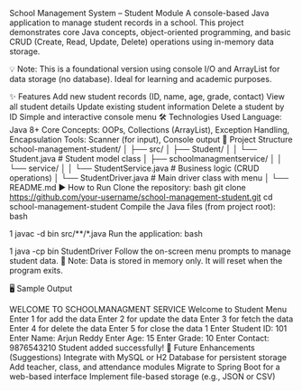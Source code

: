 School Management System – Student Module
A console-based Java application to manage student records in a school. This project demonstrates core Java concepts, object-oriented programming, and basic CRUD (Create, Read, Update, Delete) operations using in-memory data storage.

💡 Note: This is a foundational version using console I/O and ArrayList for data storage (no database). Ideal for learning and academic purposes. 

✨ Features
Add new student records (ID, name, age, grade, contact)
View all student details
Update existing student information
Delete a student by ID
Simple and interactive console menu
🛠️ Technologies Used
Language: Java 8+
Core Concepts: OOPs, Collections (ArrayList), Exception Handling, Encapsulation
Tools: Scanner (for input), Console output
📁 Project Structure
school-management-student/
│
├── src/
│   ├── Student/
│   │   └── Student.java          # Student model class
│   ├── schoolmanagmentservice/
│   │   └── service/
│   │       └── StudentService.java  # Business logic (CRUD operations)
│   └── StudentDriver.java        # Main driver class with menu
│
└── README.md
▶️ How to Run
Clone the repository:
bash
git clone https://github.com/your-username/school-management-student.git
cd school-management-student
Compile the Java files (from project root):
bash


1
javac -d bin src/**/*.java
Run the application:
bash


1
java -cp bin StudentDriver
Follow the on-screen menu prompts to manage student data.
🔸 Note: Data is stored in memory only. It will reset when the program exits. 

🖥️ Sample Output

WELCOME TO SCHOOLMANAGMENT SERVICE
Welcome to Student Menu
Enter 1 for add the data
Enter 2 for update the data
Enter 3 for fetch the data
Enter 4 for delete the data
Enter 5 for close the data
1
Enter Student ID: 101
Enter Name: Arjun Reddy
Enter Age: 15
Enter Grade: 10
Enter Contact: 9876543210
Student added successfully!
📝 Future Enhancements (Suggestions)
Integrate with MySQL or H2 Database for persistent storage
Add teacher, class, and attendance modules
Migrate to Spring Boot for a web-based interface
Implement file-based storage (e.g., JSON or CSV)
